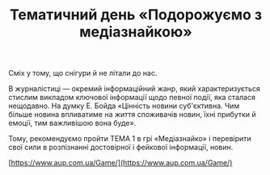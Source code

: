 ﻿---
title: Тематичний день «Подорожуємо з медіазнайкою»
---

Сміх у тому, що снігури й не літали до нас. 

В журналістиці — окремий інформаційний жанр, який характеризується стислим викладом ключової інформації щодо певної події, яка сталася нещодавно. На думку Е. Бойда «Цінність новини суб'єктивна. Чим більше новина впливатиме на життя споживачів новин, їхні прибутки й емоції, тим важливішою вона буде».

Тому, рекомендуємо пройти ТЕМА 1 в грі «Медіазнайко» і перевірити свої сили в розпізнанні достовірної і фейкової інформації, новин.

[https://www.aup.com.ua/Game/](https://www.aup.com.ua/Game/)